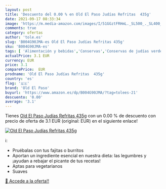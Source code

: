 ```yaml
---
layout: post
title: 'Descuento del 0.00 % en Old El Paso Judías Refritas  435g'
date: 2021-09-17 08:33:34
image: 'https://m.media-amazon.com/images/I/51GGztFRHmL._SL500_._SL400_.jpg'
comments: true
category: ofertas
author: 'tole.es'
slug: 'B004G90JMA-es Old El Paso Judías Refritas 435g'
sku: 'B004G90JMA-es'
tags: [ 'Alimentación y bebidas','Conservas','Conservas de judías verdes','Conservas de verduras','el','old','old el paso','paso', ]
actualPrice: 3.1 EUR
currency: EUR
price: 3.1
comparePrice:  EUR
prodname: 'Old El Paso Judías Refritas  435g'
country: 'es'
flag: '🇪🇸'
brand: 'Old El Paso'
buyurl: 'https://www.amazon.es/dp/B004G90JMA/?tag=tolees-21'
descuento: '0.00'
average: '3.1'
---
```


Tienes [Old El Paso Judías Refritas  435g](https://www.amazon.es/dp/B004G90JMA/?tag=tolees-21) con un 0.00 % de descuento con precio de oferta de 3.1 EUR (original:  EUR) en el siguiente enlace!

[![Old El Paso Judías Refritas  435g](https://m.media-amazon.com/images/I/51GGztFRHmL._SL500_._SL400_.jpg)](https://www.amazon.es/dp/B004G90JMA/?tag=tolees-21)

ℹ️:

- Pruébalas con tus fajitas o burritos
- Aportan un ingrediente esencial en nuestra dieta: las legumbres y ¡ayudan a rebajar el picante de tus recetas!
- Aptas para vegetarianos
- Suaves

[🛒 Accede a la oferta!!](https://www.amazon.es/dp/B004G90JMA/?tag=tolees-21)

